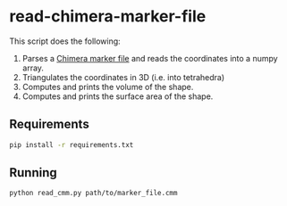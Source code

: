 # read-chimera-marker-file

This script does the following:

1. Parses a [Chimera marker file](https://www.cgl.ucsf.edu/chimera/docs/ContributedSoftware/volumepathtracer/volumepathtracer.html#markerfiles) and reads the coordinates into a numpy array.
2. Triangulates the coordinates in 3D (i.e. into tetrahedra)
3. Computes and prints the volume of the shape.
4. Computes and prints the surface area of the shape.

## Requirements

```sh
pip install -r requirements.txt
```

## Running

```sh
python read_cmm.py path/to/marker_file.cmm
```
